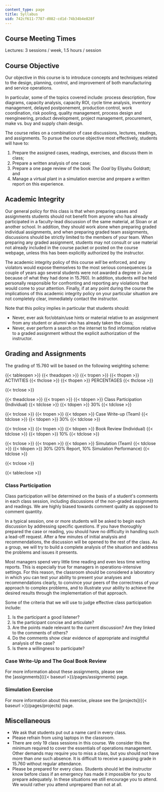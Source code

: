 ```yaml
---
content_type: page
title: Syllabus
uid: 742cf611-7787-d082-cd1d-74b34b4e828f
---
```


Course Meeting Times
--------------------

Lectures: 3 sessions / week, 1.5 hours / session

Course Objective
----------------

Our objective in this course is to introduce concepts and techniques related to the design, planning, control, and improvement of both manufacturing and service operations.

In particular, some of the topics covered include: process description, flow diagrams, capacity analysis, capacity ROI, cycle time analysis, inventory management, delayed postponement, production control, work coordination, risk pooling, quality management, process design and reengineering, product development, project management, procurement, make vs. buy and supply chain design.

The course relies on a combination of case discussions, lectures, readings, and assignments. To pursue the course objective most effectively, students will have to:

1.  Prepare the assigned cases, readings, exercises, and discuss them in class;
2.  Prepare a written analysis of one case;
3.  Prepare a one page review of the book _The Goal_ by Eliyahu Goldratt; and
4.  Manage a virtual plant in a simulation exercise and prepare a written report on this experience.

Academic Integrity
------------------

Our general policy for this class is that when preparing cases and assignments students should not benefit from anyone who has already participated in a faculty-lead discussion of the same material, at Sloan or at another school. In addition, they should work alone when preparing graded individual assignments, and when preparing graded team assignments, discussions should be strictly limited to the members of your team. When preparing any graded assignment, students may not consult or use material not already included in the course packet or posted on the course webpage, unless this has been explicitly authorized by the instructor.

The academic integrity policy of this course _will_ be enforced, and any violators would expose themselves to the most serious consequences (a couple of years ago several students were not awarded a degree in June because of what they had done in 15.760). In addition, students _will_ be held personally responsible for confronting and reporting any violations that would come to your attention. Finally, if at any point during the course the implications of this academic integrity policy on your particular situation are not completely clear, immediately contact the instructor.

Note that this policy implies in particular that students should:

*   Never, ever ask for/obtain/use hints or material relative to an assignment from any student or alumni who has already taken the class;
*   Never, ever perform a search on the internet to find information relative to a graded assignment without the explicit authorization of the instructor.

Grading and Assignments
-----------------------

The grading of 15.760 will be based on the following weighting scheme:

{{< tableopen >}}
{{< theadopen >}}
{{< tropen >}}
{{< thopen >}}
ACTIVITIES
{{< thclose >}}
{{< thopen >}}
PERCENTAGES
{{< thclose >}}

{{< trclose >}}

{{< theadclose >}}
{{< tropen >}}
{{< tdopen >}}
Class Participation (Individual)
{{< tdclose >}}
{{< tdopen >}}
30%
{{< tdclose >}}

{{< trclose >}}
{{< tropen >}}
{{< tdopen >}}
Case Write-up (Team)
{{< tdclose >}}
{{< tdopen >}}
30%
{{< tdclose >}}

{{< trclose >}}
{{< tropen >}}
{{< tdopen >}}
Book Review (Individual)
{{< tdclose >}}
{{< tdopen >}}
10%
{{< tdclose >}}

{{< trclose >}}
{{< tropen >}}
{{< tdopen >}}
Simulation (Team)
{{< tdclose >}}
{{< tdopen >}}
30% (20% Report, 10% Simulation Performance)
{{< tdclose >}}

{{< trclose >}}

{{< tableclose >}}

### Class Participation

Class participation will be determined on the basis of a student's comments in each class session, including discussions of the non-graded assignments and readings. We are highly biased towards comment quality as opposed to comment quantity.

In a typical session, one or more students will be asked to begin each discussion by addressing specific questions. If you have thoroughly prepared the case or reading, you should have no difficulty in handling such a lead-off request. After a few minutes of initial analysis and recommendations, the discussion will be opened to the rest of the class. As a group, we will try to build a complete analysis of the situation and address the problems and issues it presents.

Most managers spend very little time reading and even less time writing reports. This is especially true for managers in operations-intensive settings. For this reason, the classroom should be considered a laboratory in which you can test your ability to present your analyses and recommendations clearly, to convince your peers of the correctness of your approach to complex problems, and to illustrate your ability to achieve the desired results through the implementation of that approach. 

Some of the criteria that we will use to judge effective class participation include:

1.  Is the participant a good listener?
2.  Is the participant concise and articulate?
3.  Are the points made relevant to the current discussion? Are they linked to the comments of others?
4.  Do the comments show clear evidence of appropriate and insightful analysis of the case?
5.  Is there a willingness to participate?

### Case Write-Up and The Goal Book Review

For more information about these assignments, please see the [assignments]({{< baseurl >}}/pages/assignments) page.

### Simulation Exercise

For more information about this exercise, please see the [projects]({{< baseurl >}}/pages/projects) page.

Miscellaneous
-------------

*   We ask that students put out a name card in every class.
*   Please refrain from using laptops in the classroom.
*   There are only 19 class sessions in this course. We consider this the minimum required to cover the essentials of operations management. Other demands may require you to miss a class, but you should not have more than _one_ such absence. It is difficult to receive a passing grade in 15.760 without regular attendance.
*   Please be prepared for every class. Students should let the instructor know before class if an emergency has made it impossible for you to prepare adequately. In these situations we still encourage you to attend. We would rather you attend unprepared than not at all.